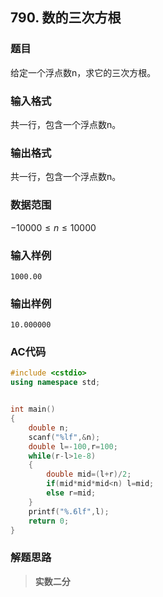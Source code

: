 ##  790. 数的三次方根

### 题目

给定一个浮点数n，求它的三次方根。

### 输入格式

共一行，包含一个浮点数n。

### 输出格式

共一行，包含一个浮点数n。

### 数据范围

$−10000≤n≤10000$

### 输入样例

```
1000.00
```

### 输出样例

```
10.000000
```

### AC代码

```c++
#include <cstdio>
using namespace std;


int main()
{
    double n;
    scanf("%lf",&n);
    double l=-100,r=100;
    while(r-l>1e-8)
    {
        double mid=(l+r)/2;
        if(mid*mid*mid<n) l=mid;
        else r=mid;
    }
    printf("%.6lf",l);
    return 0;
}
```

### 解题思路

>**实数二分**